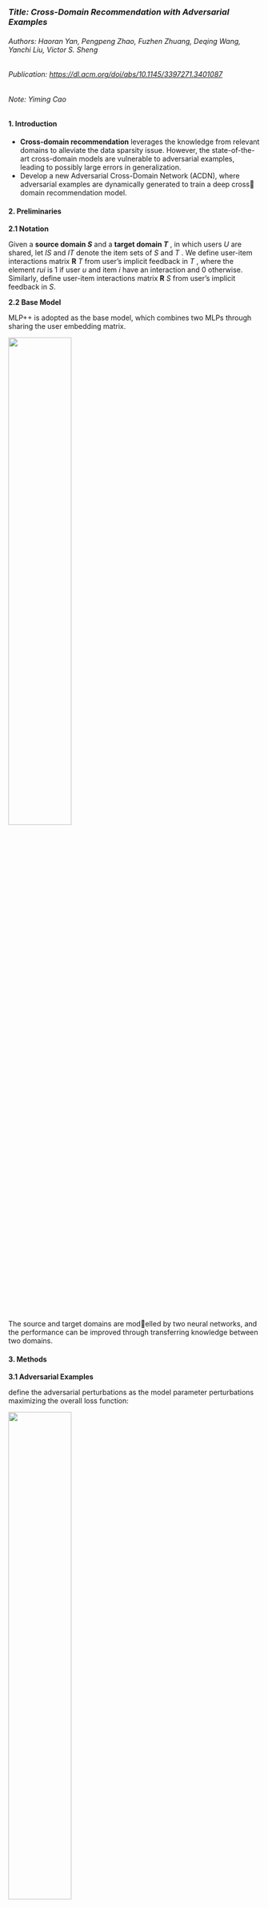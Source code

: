 ### *Title: Cross-Domain Recommendation with Adversarial Examples*

###### Authors: Haoran Yan, Pengpeng Zhao, Fuzhen Zhuang, Deqing Wang, Yanchi Liu, Victor S. Sheng

###### Publication: https://dl.acm.org/doi/abs/10.1145/3397271.3401087

###### Note: Yiming Cao



#### **1. Introduction**

- **Cross-domain recommendation** leverages the knowledge from relevant domains to alleviate the data sparsity issue. However, the state-of-the-art cross-domain models are vulnerable to adversarial examples, leading to possibly large errors in generalization.
- Develop a new Adversarial Cross-Domain Network (ACDN), where adversarial examples are dynamically generated to train a deep cross domain recommendation model.



#### 2. **Preliminaries**

**2.1  Notation**

Given a **source domain *S***  and a **target domain *T***  , in which users *U*  are shared, let *IS* and *IT* denote the item sets of  *S*  and  *T* . We define user-item interactions matrix **R** *T*  from user’s implicit feedback in  *T* , where the element *rui* is 1 if user *u* and item *i* have an interaction and 0 otherwise. Similarly, define user-item interactions matrix **R** *S*  from user’s implicit feedback in  *S*.

**2.2 Base Model**

MLP++ is adopted as the base model, which combines two MLPs through sharing the user embedding matrix. 

<img src="https://p3-tt-ipv6.byteimg.com/origin/pgc-image/bf8e93deed8040b7b3d5e8cbcc107ea4" width="50%" height="50%" />

The source and target domains are modelled by two neural networks, and the performance can be improved through transferring knowledge between two domains.





#### 3. Methods

**3.1  Adversarial Examples**

define the adversarial perturbations as the model parameter perturbations maximizing the overall loss function:

<img src="https://p26-tt.byteimg.com/origin/pgc-image/71ffba6c09c64a25927df2792c493cd9" width="50%" height="50%" />

- *n* is the perturbations on the embedding parameters 

- *θ emb* = *{***P** ,  **Q** *t*,  **Q** *s}*

-  *θ f* = *{**θ**ft* *, **θ**fs* *}* is the parameters in output and hidden layers. 

  Essentially, the adversarial perturbations **n** *adv* is a kind of **gradient noise**. 





**3.2 Adversarial Cross-Domain Network**

<img src="https://p26-tt.byteimg.com/origin/pgc-image/6476619227de430f8214d146e7d68895" width="60%" height="60%" />

The objective function of ACDN is defined as follows:

<img src="https://p6-tt-ipv6.byteimg.com/origin/pgc-image/4564a487bd1a4775a770184918c55311" width="50%" height="50%" />

The architecture of the proposed model is shown in Fig. 1, which consists of four modules: 

- Input Layer

  First, the Input Layer adopts the one-hot encoding to encode user-item interaction indices.

- Embedding Layer

  Second, the one-hot encodings are embedded into continuous representations and add adversarial perturbations on them to construct adversarial examples in the Embedding Layer.

- Hidden Layers 

  Third, we transform the representations to the final ones in the Hidden Layers.

- Output Layer. 

     Finally, the Output Layer predicts the score with the final representations.





#### 4. Experiments

Table 1 summarizes the statistics of the **two real-world cross-domain datasets**. The first dataset Mobile contains data of user reading news and app installation. The **app installation** and **news reading** are the **target** and **source domain**, respectively. The second dataset Amazon contains the two largest categories, Books and Movies, where Books is the target domain and Movies is the source domain. On the two sparse datasets, we hope to **transfer knowledge form the source domain** to **improve the performance of the target domain recommendation**.

<img src="https://p9-tt-ipv6.byteimg.com/origin/pgc-image/6e176114e9bc46e199520e49cc5bd88e" width="50%" height="50%"/>

We use the **leave-one-out method** to evaluate the item recommendation model. We randomly sample one interaction for each user as the validation item to determine the model hyper-parameters. 

For each user, **one interaction** is reserved as the **test item** and **99 items which are not interacted** are randomly sampled as **negative examples**. We **evaluate the model by ranking the 100 items**. We adopt the **Hit Ratio (HR)**, the **Normalized Discounted Cumulative Gain (NDCG)** and the **Mean Reciprocal Rank (MRR)** as the evaluation metrics and cut the ranked list at K = 10. 

- *Baselines*
  - **BPRMF**
  - **MLP**
  - **CMF**
  - **CDCF**
  - **MLP++**
  - **CSN**
  - **CoNet**
  - **SCoNet**

<img src="https://p26-tt.byteimg.com/origin/pgc-image/754c1edbcbc94d2f81ce7d32e0667cd2" width="70%" height="70%"/>